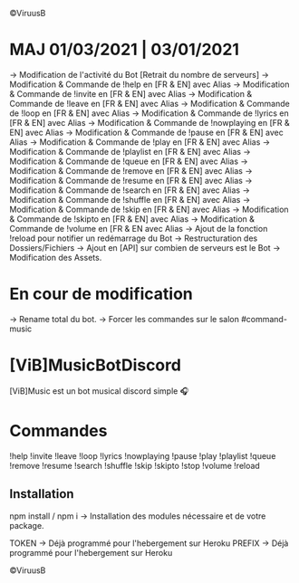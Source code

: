 ©ViruusB

# MAJ 01/03/2021 | 03/01/2021

-> Modification de l'activité du Bot [Retrait du nombre de serveurs]
-> Modification & Commande de !help en [FR & EN] avec Alias
-> Modification & Commande de !invite en [FR & EN] avec Alias
-> Modification & Commande de !leave en [FR & EN] avec Alias
-> Modification & Commande de !loop en [FR & EN] avec Alias
-> Modification & Commande de !lyrics en [FR & EN] avec Alias
-> Modification & Commande de !nowplaying en [FR & EN] avec Alias
-> Modification & Commande de !pause en [FR & EN] avec Alias
-> Modification & Commande de !play en [FR & EN] avec Alias
-> Modification & Commande de !playlist en [FR & EN] avec Alias
-> Modification & Commande de !queue en [FR & EN] avec Alias
-> Modification & Commande de !remove en [FR & EN] avec Alias
-> Modification & Commande de !resume en [FR & EN] avec Alias
-> Modification & Commande de !search en [FR & EN] avec Alias
-> Modification & Commande de !shuffle en [FR & EN] avec Alias
-> Modification & Commande de !skip en [FR & EN] avec Alias
-> Modification & Commande de !skipto en [FR & EN] avec Alias
-> Modification & Commande de !volume en [FR & EN avec Alias
-> Ajout de la fonction !reload pour notifier un redémarrage du Bot
-> Restructuration des Dossiers/Fichiers
-> Ajout en [API] sur combien de serveurs est le Bot
-> Modification des Assets.

# En cour de modification

-> Rename total du bot.
-> Forcer les commandes sur le salon #command-music

# [ViB]MusicBotDiscord

[ViB]Music est un bot musical discord simple 🎧

# Commandes

!help
!invite
!leave
!loop
!lyrics
!nowplaying
!pause
!play
!playlist
!queue
!remove
!resume
!search
!shuffle
!skip
!skipto
!stop
!volume
!reload

## Installation

npm install / npm i -> Installation des modules nécessaire et de votre package.

TOKEN -> Déjà programmé pour l'hebergement sur Heroku
PREFIX -> Déjà programmé pour l'hebergement sur Heroku

©ViruusB
